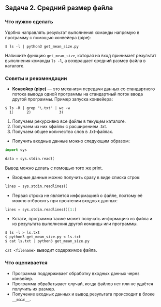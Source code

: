## Задача 2. Средний размер файла
### Что нужно сделать
Удобно направлять результат выполнения команды напрямую в программу с помощью конвейера (pipe):

`$ ls -l | python3 get_mean_size.py`

Напишите функцию `get_mean_size`, которая на вход принимает результат выполнения команды `ls -l`, а возвращает средний размер файла в каталоге.
### Советы и рекомендации
- **Конвейер (pipe)** — это механизм передачи данных со стандартного потока вывода одной программы на стандартный поток ввода другой программы. Пример запуска конвейера:

```
$ ls -R | grep "\.txt" | wc -w
  1)      2)             3)
```

1) Получаем рекурсивно все файлы в текущем каталоге.
2) Получаем из них sфайлы с расширением .txt.
3) Получаем общее количество слов в .txt-файлах.

- Получить входные данные можно следующим образом:

```python
import sys

data = sys.stdin.read()
```
Вывод можно делать с помощью того же print.
- Входные данные можно получить сразу в виде списка строк:

```python
lines = sys.stdin.readlines()
```
- Первая строка не является информацией о файле, поэтому её можно отбросить при прочтении входных данных:

```python
lines = sys.stdin.readlines()[1:]
```
- Кстати, программа также может получать информацию из файла и из результата выполнения другой команды или программы.

```
$ ls -l > ls.txt
$ python3 get_mean_size.py < ls.txt
$ cat ls.txt | python3 get_mean_size.py
```

`cat <filename>` выводит содержимое файла.

### Что оценивается
- Программа поддерживает обработку входных данных через конвейер.
- Программа обрабатывает случай, когда файлов нет или не удаётся получить их размер.
- Получение входных данных и вывод результата происходит в блоке `__main__`.
